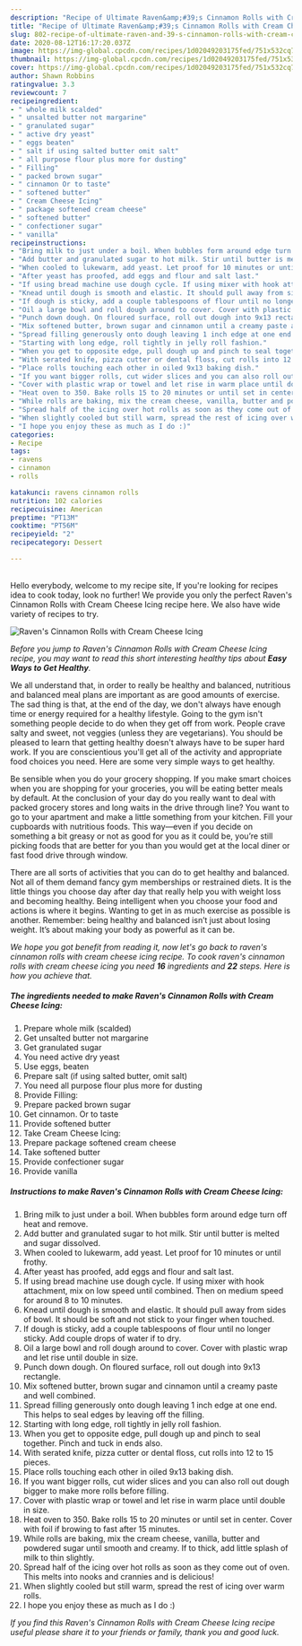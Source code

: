 ```yaml
---
description: "Recipe of Ultimate Raven&amp;#39;s Cinnamon Rolls with Cream Cheese Icing"
title: "Recipe of Ultimate Raven&amp;#39;s Cinnamon Rolls with Cream Cheese Icing"
slug: 802-recipe-of-ultimate-raven-and-39-s-cinnamon-rolls-with-cream-cheese-icing
date: 2020-08-12T16:17:20.037Z
image: https://img-global.cpcdn.com/recipes/1d02049203175fed/751x532cq70/ravens-cinnamon-rolls-with-cream-cheese-icing-recipe-main-photo.jpg
thumbnail: https://img-global.cpcdn.com/recipes/1d02049203175fed/751x532cq70/ravens-cinnamon-rolls-with-cream-cheese-icing-recipe-main-photo.jpg
cover: https://img-global.cpcdn.com/recipes/1d02049203175fed/751x532cq70/ravens-cinnamon-rolls-with-cream-cheese-icing-recipe-main-photo.jpg
author: Shawn Robbins
ratingvalue: 3.3
reviewcount: 7
recipeingredient:
- " whole milk scalded"
- " unsalted butter not margarine"
- " granulated sugar"
- " active dry yeast"
- " eggs beaten"
- " salt if using salted butter omit salt"
- " all purpose flour plus more for dusting"
- " Filling"
- " packed brown sugar"
- " cinnamon Or to taste"
- " softened butter"
- " Cream Cheese Icing"
- " package softened cream cheese"
- " softened butter"
- " confectioner sugar"
- " vanilla"
recipeinstructions:
- "Bring milk to just under a boil. When bubbles form around edge turn off heat and remove."
- "Add butter and granulated sugar to hot milk. Stir until butter is melted and sugar dissolved."
- "When cooled to lukewarm, add yeast. Let proof for 10 minutes or until frothy."
- "After yeast has proofed, add eggs and flour and salt last."
- "If using bread machine use dough cycle. If using mixer with hook attachment, mix on low speed until combined. Then on medium speed for around 8 to 10 minutes."
- "Knead until dough is smooth and elastic. It should pull away from sides of bowl. It should be soft and not stick to your finger when touched."
- "If dough is sticky, add a couple tablespoons of flour until no longer sticky. Add couple drops of water if to dry."
- "Oil a large bowl and roll dough around to cover. Cover with plastic wrap and let rise until double in size."
- "Punch down dough. On floured surface, roll out dough into 9x13 rectangle."
- "Mix softened butter, brown sugar and cinnamon until a creamy paste and well combined."
- "Spread filling generously onto dough leaving 1 inch edge at one end. This helps to seal edges by leaving off the filling."
- "Starting with long edge, roll tightly in jelly roll fashion."
- "When you get to opposite edge, pull dough up and pinch to seal together. Pinch and tuck in ends also."
- "With serated knife, pizza cutter or dental floss, cut rolls into 12 to 15 pieces."
- "Place rolls touching each other in oiled 9x13 baking dish."
- "If you want bigger rolls, cut wider slices and you can also roll out dough bigger to make more rolls before filling."
- "Cover with plastic wrap or towel and let rise in warm place until double in size."
- "Heat oven to 350. Bake rolls 15 to 20 minutes or until set in center. Cover with foil if browing to fast after 15 minutes."
- "While rolls are baking, mix the cream cheese, vanilla, butter and powdered sugar until smooth and creamy. If to thick, add little splash of milk to thin slightly."
- "Spread half of the icing over hot rolls as soon as they come out of oven. This melts into nooks and crannies and is delicious!"
- "When slightly cooled but still warm, spread the rest of icing over warm rolls."
- "I hope you enjoy these as much as I do :)"
categories:
- Recipe
tags:
- ravens
- cinnamon
- rolls

katakunci: ravens cinnamon rolls 
nutrition: 102 calories
recipecuisine: American
preptime: "PT13M"
cooktime: "PT56M"
recipeyield: "2"
recipecategory: Dessert

---
```

<br>
Hello everybody, welcome to my recipe site, If you're looking for recipes idea to cook today, look no further! We provide you only the perfect Raven&#39;s Cinnamon Rolls with Cream Cheese Icing recipe here. We also have wide variety of recipes to try.
<br>


![Raven&#39;s Cinnamon Rolls with Cream Cheese Icing](https://img-global.cpcdn.com/recipes/1d02049203175fed/751x532cq70/ravens-cinnamon-rolls-with-cream-cheese-icing-recipe-main-photo.jpg)

<i>Before you jump to Raven&#39;s Cinnamon Rolls with Cream Cheese Icing recipe, you may want to read this short interesting healthy tips about <strong>Easy Ways to Get Healthy</strong>.</i>

We all understand that, in order to really be healthy and balanced, nutritious and balanced meal plans are important as are good amounts of exercise. The sad thing is that, at the end of the day, we don't always have enough time or energy required for a healthy lifestyle. Going to the gym isn't something people decide to do when they get off from work. People crave salty and sweet, not veggies (unless they are vegetarians). You should be pleased to learn that getting healthy doesn't always have to be super hard work. If you are conscientious you'll get all of the activity and appropriate food choices you need. Here are some very simple ways to get healthy.

Be sensible when you do your grocery shopping. If you make smart choices when you are shopping for your groceries, you will be eating better meals by default. At the conclusion of your day do you really want to deal with packed grocery stores and long waits in the drive through line? You want to go to your apartment and make a little something from your kitchen. Fill your cupboards with nutritious foods. This way—even if you decide on something a bit greasy or not as good for you as it could be, you’re still picking foods that are better for you than you would get at the local diner or fast food drive through window.

There are all sorts of activities that you can do to get healthy and balanced. Not all of them demand fancy gym memberships or restrained diets. It is the little things you choose day after day that really help you with weight loss and becoming healthy. Being intelligent when you choose your food and actions is where it begins. Wanting to get in as much exercise as possible is another. Remember: being healthy and balanced isn’t just about losing weight. It’s about making your body as powerful as it can be. 


<i>We hope you got benefit from reading it, now let's go back to raven&#39;s cinnamon rolls with cream cheese icing recipe. To cook raven&#39;s cinnamon rolls with cream cheese icing you need <strong>16</strong> ingredients and <strong>22</strong> steps. Here is how you achieve that.
</i>

##### The ingredients needed to make Raven&#39;s Cinnamon Rolls with Cream Cheese Icing:

1. Prepare  whole milk (scalded)
1. Get  unsalted butter not margarine
1. Get  granulated sugar
1. You need  active dry yeast
1. Use  eggs, beaten
1. Prepare  salt (if using salted butter, omit salt)
1. You need  all purpose flour plus more for dusting
1. Provide  Filling:
1. Prepare  packed brown sugar
1. Get  cinnamon. Or to taste
1. Provide  softened butter
1. Take  Cream Cheese Icing:
1. Prepare  package softened cream cheese
1. Take  softened butter
1. Provide  confectioner sugar
1. Provide  vanilla


##### Instructions to make Raven&#39;s Cinnamon Rolls with Cream Cheese Icing:

1. Bring milk to just under a boil. When bubbles form around edge turn off heat and remove.
1. Add butter and granulated sugar to hot milk. Stir until butter is melted and sugar dissolved.
1. When cooled to lukewarm, add yeast. Let proof for 10 minutes or until frothy.
1. After yeast has proofed, add eggs and flour and salt last.
1. If using bread machine use dough cycle. If using mixer with hook attachment, mix on low speed until combined. Then on medium speed for around 8 to 10 minutes.
1. Knead until dough is smooth and elastic. It should pull away from sides of bowl. It should be soft and not stick to your finger when touched.
1. If dough is sticky, add a couple tablespoons of flour until no longer sticky. Add couple drops of water if to dry.
1. Oil a large bowl and roll dough around to cover. Cover with plastic wrap and let rise until double in size.
1. Punch down dough. On floured surface, roll out dough into 9x13 rectangle.
1. Mix softened butter, brown sugar and cinnamon until a creamy paste and well combined.
1. Spread filling generously onto dough leaving 1 inch edge at one end. This helps to seal edges by leaving off the filling.
1. Starting with long edge, roll tightly in jelly roll fashion.
1. When you get to opposite edge, pull dough up and pinch to seal together. Pinch and tuck in ends also.
1. With serated knife, pizza cutter or dental floss, cut rolls into 12 to 15 pieces.
1. Place rolls touching each other in oiled 9x13 baking dish.
1. If you want bigger rolls, cut wider slices and you can also roll out dough bigger to make more rolls before filling.
1. Cover with plastic wrap or towel and let rise in warm place until double in size.
1. Heat oven to 350. Bake rolls 15 to 20 minutes or until set in center. Cover with foil if browing to fast after 15 minutes.
1. While rolls are baking, mix the cream cheese, vanilla, butter and powdered sugar until smooth and creamy. If to thick, add little splash of milk to thin slightly.
1. Spread half of the icing over hot rolls as soon as they come out of oven. This melts into nooks and crannies and is delicious!
1. When slightly cooled but still warm, spread the rest of icing over warm rolls.
1. I hope you enjoy these as much as I do :)


<i>If you find this Raven&#39;s Cinnamon Rolls with Cream Cheese Icing recipe useful please share it to your friends or family, thank you and good luck.</i>
